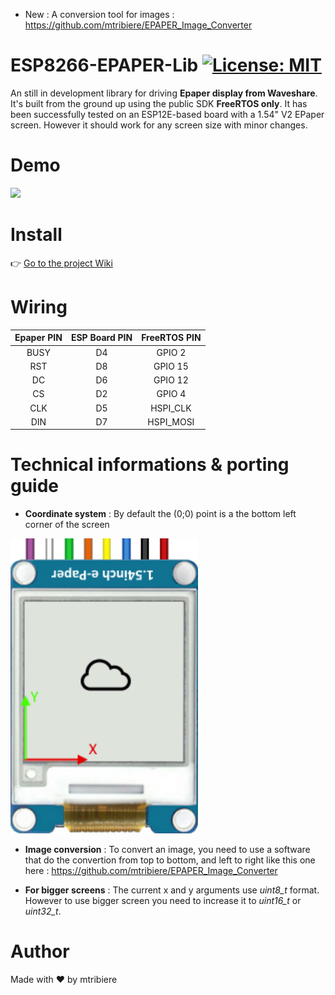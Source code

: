   + New : A conversion tool for images : https://github.com/mtribiere/EPAPER_Image_Converter
# ESP8266-EPAPER-Lib [![License: MIT](https://img.shields.io/badge/License-MIT-yellow.svg)](https://opensource.org/licenses/MIT)
An still in development library for driving <b>Epaper display from Waveshare</b>. It's built from the ground up using the public SDK <b>FreeRTOS only</b>.
It has been successfully tested on an ESP12E-based board with a 1.54" V2 EPaper screen. However it should work for any screen size with minor changes.

# Demo
<img src="Pics/IMG_20210103_182554.jpg" width="500">

# Install
👉 [Go to the project Wiki](https://github.com/mtribiere/ESP8266-EPAPER-Lib/wiki)

# Wiring
| Epaper PIN | ESP Board PIN | FreeRTOS PIN
| :---: | :---: | :---: |
| BUSY | D4 | GPIO 2 |
| RST | D8 | GPIO 15 |
| DC | D6 | GPIO 12 |
| CS | D2 | GPIO 4 |
| CLK | D5 | HSPI_CLK |
| DIN | D7 | HSPI_MOSI |

# Technical informations & porting guide
* **Coordinate system** : By default the (0;0) point is a the bottom left corner of the screen
<img src="Pics/Epaper_schema.png" width="300">

* **Image conversion** : To convert an image, you need to use a software that do the convertion from top to bottom, and left to right like this one here :  https://github.com/mtribiere/EPAPER_Image_Converter

* **For bigger screens** : The current x and y arguments use _uint8_t_ format. However to use bigger screen you need to increase it to _uint16_t_ or _uint32_t_.

# Author
Made with ❤️ by mtribiere
